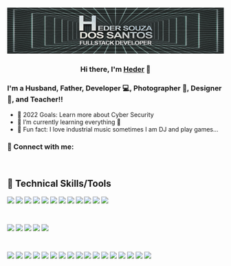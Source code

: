 <p align="center">
  <a href="https://www.linkedin.com/in/hederssantos" target="_blank" rel="noreferrer"><img src="https://raw.githubusercontent.com/hederssantos/hederssantos/main/Profile_2.gif" alt=”my banner”></a>
</p>

<h3 align="center">
Hi there, I'm <a href="[https://www.linkedin.com/in/hederssantos](https://www.linkedin.com/in/hederssantos/)" target="_blank" rel="noreferrer">Heder</a> 👋
</h3>

<h3 align="left">
I'm a Husband, Father, Developer 💻, Photographer 📸, Designer 🎨, and Teacher!!
</h3>

- 🥅 2022 Goals: Learn more about Cyber Security
- 🌱 I’m currently learning everything 🤣
- 💞️ Fun fact: I love industrial music sometimes I am DJ and play games...
### 🤝 Connect with me:


</br>

## 💼 Technical Skills/Tools

![](https://img.shields.io/badge/Code-React-informational?style=flat&logo=react&color=61DAFB)
![](https://img.shields.io/badge/Code-Redux-informational?style=flat&logo=Redux&color=764ABC)
![](https://img.shields.io/badge/Code-Node.JS-informational?style=flat&logo=node.js&color=00FF7F)
![](https://img.shields.io/badge/Code-Angular-informational?style=flat&logo=angular&color=C70039)
![](https://img.shields.io/badge/Code-Python-informational?style=flat&logo=python&color=6B8E23)
![](https://img.shields.io/badge/Code-JavaScript-informational?style=flat&logo=JavaScript&color=F7DF1E)
![](https://img.shields.io/badge/Code-Type%20Script-informational?style=flat&logo=typescript&color=4682B4)
![](https://img.shields.io/badge/Code-HTML5-informational?style=flat&logo=HTML5&color=E34F26)
![](https://img.shields.io/badge/Code-PostgreSQL-informational?style=flat&logo=PostgreSQL&color=336791)
![](https://img.shields.io/badge/Code-Mongo%20DB-informational?style=flat&logo=mongodb&color=006400)
![](https://img.shields.io/badge/Code-Spring%20Boot-informational?style=flat&logo=springboot&color=6B8E23)
![](https://img.shields.io/badge/Code-WordPress-informational?style=flat&logo=WordPress&color=21759B)



</br>

![](https://img.shields.io/badge/Style-Bootstrap-informational?style=flat&logo=Bootstrap&color=7952B3)
![](https://img.shields.io/badge/Style-CSS3-informational?style=flat&logo=CSS3&color=1572B6)
![](https://img.shields.io/badge/Style-styled--components-informational?style=flat&logo=styled-components&color=DB7093)
![](https://img.shields.io/badge/Style-Angular%20Material-informational?style=flat&logo=angularuniversal&color=FF8C00)
![](https://img.shields.io/badge/Style-WooCommerce-informational?style=flat&logo=Woo&color=96588A)


</br>

![](https://img.shields.io/badge/Tools-Figma-informational?style=flat&logo=Figma&color=F24E1E)
![](https://img.shields.io/badge/Tools-Adobe%20XD-informational?style=flat&logo=adobexd&color=9400D3)
![](https://img.shields.io/badge/Tools-NPM-informational?style=flat&logo=NPM&color=CB3837)
![](https://img.shields.io/badge/Tools-Heroku-informational?style=flat&logo=Heroku&color=430098)
![](https://img.shields.io/badge/Tools-Netlify-informational?style=flat&logo=netlify&color=00C7B7)
![](https://img.shields.io/badge/Tools-Git-informational?style=flat&logo=Git&color=F05032)
![](https://img.shields.io/badge/Tools-GitHub-informational?style=flat&logo=GitHub&color=181717)
![](https://img.shields.io/badge/Tools-Photoshop-informational?style=flat&logo=adobephotoshop&color=4682B4)
![](https://img.shields.io/badge/Tools-Illustrator-informational?style=flat&logo=adobeIllustrator&color=FF8C00)
![](https://img.shields.io/badge/Tools-Docker-informational?style=flat&logo=docker&color=1E90FF)
![](https://img.shields.io/badge/Tools-Kubernetes-informational?style=flat&logo=Kubernetes&color=326CE5)
![](https://img.shields.io/badge/Tools-Google%20Cloud-informational?style=flat&logo=GoogleCloud&color=FF8C00)
![](https://img.shields.io/badge/Tools-Amazon%20AWS-informational?style=flat&logo=amazonaws&color=000000)
![](https://img.shields.io/badge/Tools-Microsoft%20Azure-informational?style=flat&logo=MicrosoftAzure&color=0078D4)
![](https://img.shields.io/badge/Tools-Visual%20Studio%20Code-informational?style=flat&logo=VisualStudioCode&color=5C2D91)
![](https://img.shields.io/badge/Tools-IntelliJ%20IDEA-informational?style=flat&logo=IntelliJIDEA&color=000000)
![](https://img.shields.io/badge/Tools-Android%20Studio-informational?style=flat&logo=AndroidStudio&color=3DDC84)


<!---
hederssantos/hederssantos is a ✨ special ✨ repository because its `README.md` (this file) appears on your GitHub profile.
You can click the Preview link to take a look at your changes.
--->
